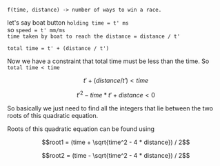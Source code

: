 `f(time, distance) -> number of ways to win a race.`

let's say boat button `holding time = t' ms` <br>
so `speed = t' mm/ms` <br>
`time taken by boat to reach the distance = distance / t'`

`total time = t' + (distance / t')`

Now we have a constraint that total time must be less than the time.
So `total time < time`

```math
t' + (distance / t') < time
```

```math
t'^2 - time * t' + distance < 0
```

So basically we just need to find all the integers that lie between the two roots of this quadratic equation.

Roots of this quadratic equation can be found using

```math
root1 = (time + \sqrt{time^2 - 4 * distance}) / 2
```

```math
root2 = (time - \sqrt{time^2 - 4 * distance}) / 2
```
